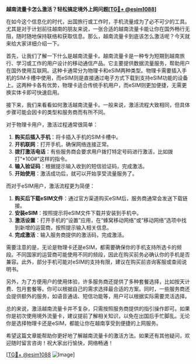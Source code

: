 **越南流量卡怎么激活？轻松搞定境外上网问题[[TG💪+ @esim1088](https://t.me/s/esim1088)]**

在如今这个信息化的时代，出国旅行或工作时，手机流量成为了必不可少的工具。尤其是对于计划前往越南的朋友来说，一张合适的越南流量卡能让你在国外畅行无阻，随时随地保持联络和获取信息。那么，越南流量卡到底该怎么激活呢？今天就来给大家详细介绍一下。

首先，让我们了解一下什么是越南流量卡。越南流量卡是一种专为短期到越南旅行、学习或工作的用户设计的移动通信产品。它主要提供数据流量服务，帮助用户在国外使用互联网。这种卡通常分为物理卡和eSIM两种类型。物理卡需要插入手机的SIM卡槽中使用，而eSIM则是直接通过电子方式下载到支持eSIM功能的设备上。这两种卡各有优势，物理卡适合传统手机用户，而eSIM则更加便捷，无需更换实体卡即可快速启用。

接下来，我们来看看如何激活越南流量卡。一般来说，激活流程大致相同，但具体步骤可能会因卡的类型和服务商而有所不同。

对于物理卡用户，激活过程通常很简单：
1. **购买后插入手机**：将卡插入手机的SIM卡槽中。
2. **开机联网**：打开手机，确保网络连接正常。
3. **拨打激活电话**：有些服务商会要求用户拨打特定号码进行激活，比如拨打“*100#”这样的指令。
4. **输入验证码**：根据提示输入收到的短信验证码，完成激活。
5. **开始使用**：激活成功后，就可以开始享受流量服务了。

而对于eSIM用户，激活流程更为简便：
1. **购买后下载eSIM文件**：通过官方渠道购买eSIM后，服务商通常会发送下载链接。
2. **安装eSIM**：按照提示将eSIM文件下载并安装到手机中。
3. **激活设置**：打开手机的“设置”应用，在“蜂窝移动网络”或“移动网络”选项中找到新增的运营商，按照提示输入相关信息。
4. **完成激活**：输入服务商提供的激活码，完成激活。

需要注意的是，无论是物理卡还是eSIM，都需要确保你的手机支持所选卡的频段。不同国家的运营商可能使用不同的频段，因此在购买前务必确认你的手机是否兼容。此外，部分手机可能对eSIM的支持有限，建议在购买前咨询客服或查阅说明书。

另外，为了方便用户的使用体验，许多服务商还提供了多种套餐选择，比如按天计费、包月套餐等。你可以根据自己的需求选择最合适的方案。同时，一些服务商还会提供额外的服务，如语音通话、短信功能等，用户可以根据实际需要灵活选择。

总的来说，激活越南流量卡并不复杂，只需按照服务商提供的指引操作即可。如果你是初次使用境外流量卡，建议提前了解相关知识，以免在出国后手忙脚乱。无论你是选择物理卡还是eSIM，都能让你在越南享受到便捷的上网服务。

希望这篇文章能帮助你更好地了解越南流量卡的激活方法。如果还有其他疑问，欢迎随时留言咨询！祝大家出行愉快，网络畅通！

[[TG💪+ @esim1088](https://t.me/s/esim1088) ![Image](https://i.postimg.cc/4NQfJmqS/Snipaste-2025-05-13-00-14-12.png)]